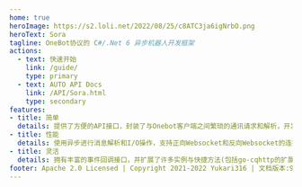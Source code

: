 ```yaml
---
home: true
heroImage: https://s2.loli.net/2022/08/25/c8ATC3ja6igNrbO.png
heroText: Sora
tagline: OneBot协议的 C#/.Net 6 异步机器人开发框架
actions:
  - text: 快速开始
    link: /guide/
    type: primary
  - text: AUTO API Docs
    link: /API/Sora.html
    type: secondary
features:
- title: 简单
  details: 提供了方便的API接口，封装了与Onebot客户端之间繁琐的通讯请求和解析，开发者无需关心框架与客户端之间的通讯
- title: 性能
  details: 使用异步进行消息解析和I/O操作，支持正向Websocket和反向Websocket的连接方式
- title: 灵活
  details: 拥有丰富的事件回调接口，并扩展了许多实例与快捷方法(包括go-cqhttp的扩展API)
footer: Apache 2.0 Licensed | Copyright 2021-2022 Yukari316 | 文档版本:90 | 框架版本:v1.0.0-rc.80
---
```

